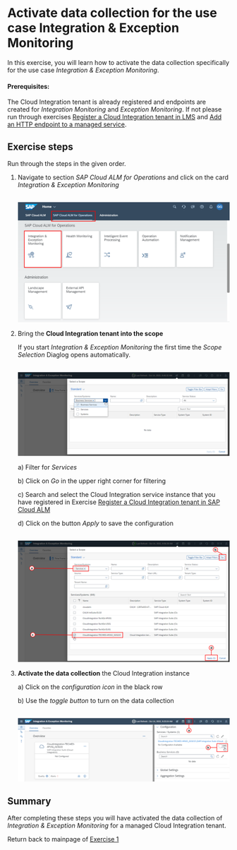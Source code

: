 # Activate data collection for the use case Integration & Exception Monitoring 

In this exercise, you will learn how to activate the data collection specifically for the use case *Integration & Exception Monitoring*.

#### Prerequisites:
The Cloud Integration tenant is already registered and endpoints are created for *Integration Monitoring* and *Exception Monitoring*. If not please run through exercises [Register a Cloud Integration tenant in LMS](../ex11/) and [Add an HTTP endpoint to a managed service](../ex12/).

## Exercise steps

Run through the steps in the given order.

1. Navigate to section *SAP Cloud ALM for Operations* and click on the card *Integration & Exception Monitoring*
      
    <br>![](/exercises/ex1/images/CALMLandingIntExMon.png)
  
2. Bring the **Cloud Integration tenant into the scope**

   If you start *Integration & Exception Monitoring* the first time the *Scope Selection* Diaglog opens automatically.
   
    <br>![](/exercises/ex1/images/InitialScopeSelection.png)
   
    a)  Filter for *Services*
    
    b)  Click on *Go* in the upper right corner for filtering
    
    c)  Search and select the Cloud Integration service instance that you have registered in Exercise [Register a Cloud Integration tenant in SAP Cloud ALM](exercises/ex1/ex11)

    d)  Click on the button *Apply* to save the configuration
      
     <br>![](/exercises/ex1/images/ScopeSelectionService.png)

3. **Activate the data collection** the Cloud Integration instance

    a)	Click on the *configuration icon* in the black row
    
    b)	Use the *toggle button* to turn on the data collection
      
    <br>![](/exercises/ex1/images/ActivateDataCollection.png)

    
## Summary

After completing these steps you will have activated the data collection of *Integration & Exception Monitoring* for a managed Cloud Integration tenant.

Return back to mainpage of [Exercise 1](../../ex1/README.md)
